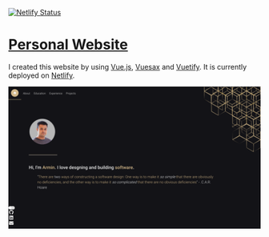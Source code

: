 [![Netlify Status](https://api.netlify.com/api/v1/badges/798b9b09-e17b-4e06-ae86-aa955642b62b/deploy-status)](https://app.netlify.com/sites/stoic-panini-4d57e1/deploys)

# [Personal Website](https://www.arminvarshokar.com/#/)

I created this website by using [Vue.js](https://vuejs.org), [Vuesax](https://lusaxweb.github.io/vuesax/) and [Vuetify](https://vuetifyjs.com/en/). It is currently deployed on [Netlify](https://www.netlify.com).

![Alt text](Demo.png?raw=true "Portfolio")
